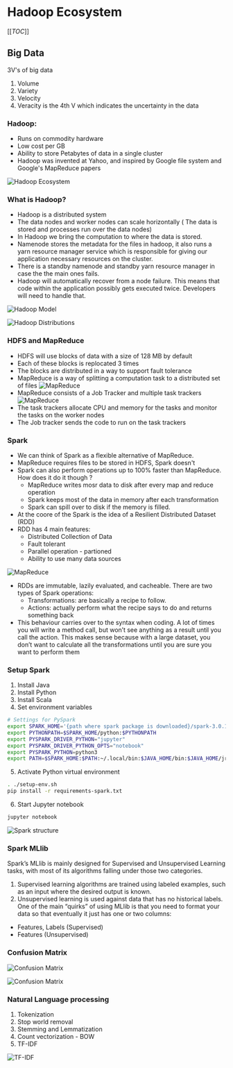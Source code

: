 # Hadoop Ecosystem

[[_TOC_]]

## Big Data
3V's of big data
1. Volume
2. Variety
3. Velocity
4. Veracity is the 4th V which indicates the uncertainty in the data

### Hadoop:
- Runs on commodity hardware
- Low cost per GB
- Ability to store Petabytes of data in a single cluster
- Hadoop was invented at Yahoo, and inspired by Google file system and Google's MapReduce papers

![Hadoop Ecosystem](https://github.com/prashantfb65/spark-project/blob/master/images/hdp_eco.png?raw=true)

### What is Hadoop?
- Hadoop is a distributed system
- The data nodes and worker nodes can scale horizontally ( The data is stored and processes run over the data nodes)
- In Hadoop we bring the computation to where the data is stored.
- Namenode stores the metadata for the files in hadoop, it also runs a yarn resource manager service which is responsible for giving our application necessary resources on the cluster.
- There is a standby namenode and standby yarn resource manager in case the the main ones fails.
- Hadoop will automatically recover from a node failure. This means that code within the application possibly gets executed twice. Developers will need to handle that.

![Hadoop Model](https://github.com/prashantfb65/spark-project/blob/master/images/name_data_node.png?raw=true)

![Hadoop Distributions](https://github.com/prashantfb65/spark-project/blob/master/images/distributions.png?raw=true)

### HDFS and MapReduce
- HDFS will use blocks of data with a size of 128 MB by default
- Each of these blocks is replocated 3 times
- The blocks are distributed in a way to support fault tolerance
-  MapReduce is a way of splitting a computation task to a distributed set of files
![MapReduce](https://github.com/prashantfb65/spark-project/blob/master/images/name_node.png?raw=true)
- MapReduce consists of a Job Tracker and multiple task trackers
![MapReduce](https://github.com/prashantfb65/spark-project/blob/master/images/task_node.png?raw=true)
- The task trackers allocate CPU and memory for the tasks and monitor the tasks on the worker nodes
- The Job tracker sends the code to run on the task trackers

### Spark
- We can think of Spark as a flexible alternative of MapReduce. 
- MapReduce requires files to be stored in HDFS, Spark doesn't
- Spark can also perform operations up to 100% faster than MapReduce. How does it do it though ?
    - MapReduce writes mosr data to disk after every map and reduce operation
    - Spark keeps most of the data in memory after each transformation
    - Spark can spill over to disk if the memory is filled.
- At the coore of the Spark is the idea of a Resilient Distributed Dataset (RDD)
- RDD has 4 main features:
    - Distributed Collection of Data
    - Fault tolerant
    - Parallel operation - partioned 
    - Ability to use many data sources

![MapReduce](https://github.com/prashantfb65/spark-project/blob/master/images/spark_1.png?raw=true)

- RDDs are immutable, lazily evaluated, and cacheable. There are two types of Spark operations:
    - Transformations: are basically a recipe to follow.
    - Actions: actually perform what the recipe says to do and returns something back
- This behaviour carries over to the syntax when coding. A lot of times you will write a method call, but won’t see anything as a result until you call the action. This makes sense because with a large dataset, you don’t want to calculate all the transformations until you are sure you want to perform them

### Setup Spark
1. Install Java
2. Install Python
3. Install Scala
4. Set environment variables
```bash
# Settings for PySpark
export SPARK_HOME='{path where spark package is downloaded}/spark-3.0.1-bin-hadoop2.7'
export PYTHONPATH=$SPARK_HOME/python:$PYTHONPATH
export PYSPARK_DRIVER_PYTHON="jupyter"
export PYSPARK_DRIVER_PYTHON_OPTS="notebook"
export PYSPARK_PYTHON=python3
export PATH=$SPARK_HOME:$PATH:~/.local/bin:$JAVA_HOME/bin:$JAVA_HOME/jre/bin
```
5. Activate Python virtual environment
```bash
. ./setup-env.sh
pip install -r requirements-spark.txt
```
6. Start Jupyter notebook
```bash
jupyter notebook
```
![Spark structure](https://github.com/prashantfb65/spark-project/blob/master/images/spark_2.png?raw=true)

### Spark MLlib
Spark’s MLlib is mainly designed for Supervised and Unsupervised Learning tasks, with most of its algorithms falling under those two categories.
1. Supervised learning algorithms are trained using labeled examples, such as an input where the desired output is known.
2. Unsupervised learning is used against data that has no historical labels. 
One of the main “quirks” of using MLlib is that you need to format your data so that eventually  it just has one or two columns:
- Features, Labels (Supervised)
- Features (Unsupervised)

### Confusion Matrix

![Confusion Matrix](https://github.com/prashantfb65/spark-project/blob/master/images/cm_1.png?raw=true)

![Confusion Matrix](https://github.com/prashantfb65/spark-project/blob/master/images/cm_2.png?raw=true)

### Natural Language processing

1. Tokenization
2. Stop world removal
3. Stemming and Lemmatization
3. Count vectorization - BOW
4. TF-IDF

![TF-IDF](https://github.com/prashantfb65/spark-project/blob/master/images/tf-idf.png?raw=true)